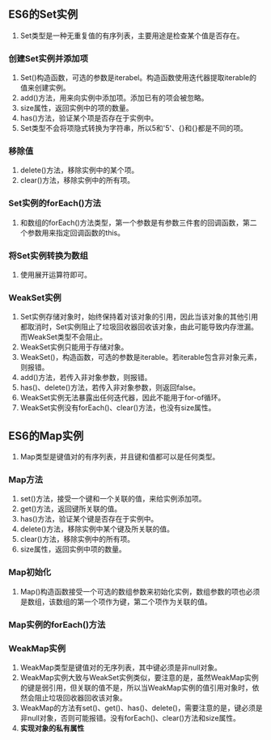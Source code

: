 ## ES6的Set实例
1. Set类型是一种无重复值的有序列表，主要用途是检查某个值是否存在。
### 创建Set实例并添加项
1. Set()构造函数，可选的参数是iterabel。构造函数使用迭代器提取iterable的值来创建实例。
2. add()方法，用来向实例中添加项。添加已有的项会被忽略。
3. size属性，返回实例中的项的数量。
4. has()方法，验证某个项是否存在于实例中。
5. Set类型不会将项隐式转换为字符串，所以5和'5'、{}和{}都是不同的项。
### 移除值
1. delete()方法，移除实例中的某个项。
2. clear()方法，移除实例中的所有项。
### Set实例的forEach()方法
1. 和数组的forEach()方法类型，第一个参数是有参数三件套的回调函数，第二个参数用来指定回调函数的this。
### 将Set实例转换为数组
1. 使用展开运算符即可。
### WeakSet实例
1. Set实例存储对象时，始终保持着对该对象的引用，因此当该对象的其他引用都取消时，Set实例阻止了垃圾回收器回收该对象，由此可能导致内存泄漏。而WeakSet类型不会阻止。
2. WeakSet实例只能用于存储对象。
2. WeakSet()，构造函数，可选的参数是iterable。若iterable包含非对象元素，则报错。
3. add()方法，若传入非对象参数，则报错。
4. has()、delete()方法，若传入非对象参数，则返回false。
5. WeakSet实例无法暴露出任何迭代器，因此不能用于for-of循环。
6. WeakSet实例没有forEach()、clear()方法，也没有size属性。
## ES6的Map实例
1. Map类型是键值对的有序列表，并且键和值都可以是任何类型。
### Map方法
1. set()方法，接受一个键和一个关联的值，来给实例添加项。
2. get()方法，返回键所关联的值。
3. has()方法，验证某个键是否存在于实例中。
4. delete()方法，移除实例中某个键及所关联的值。
5. clear()方法，移除实例中的所有项。
6. size属性，返回实例中项的数量。
### Map初始化
1. Map()构造函数接受一个可选的数组参数来初始化实例，数组参数的项也必须是数组，该数组的第一个项作为键，第二个项作为关联的值。
### Map实例的forEach()方法
### WeakMap实例
1. WeakMap类型是键值对的无序列表，其中键必须是非null对象。
2. WeakMap实例大致与WeakSet实例类似，要注意的是，虽然WeakMap实例的键是弱引用，但关联的值不是，所以当WeakMap实例的值引用对象时，依然会阻止垃圾回收器回收该对象。
3. WeakMap的方法有set()、get()、has()、delete()，需要注意的是，键必须是非null对象，否则可能报错。没有forEach()、clear()方法和size属性。
4. **实现对象的私有属性**